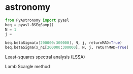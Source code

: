 # astronomy

```python
from PyAstronomy import pyasl
beq = pyasl.BSEqSamp()
N = 1
j = 

beq.betaSigma(x[200000:300000], N, j, returnMAD=True)
beq.betaSigma(x_n1[200000:300000], N, j, returnMAD=True)
```

Least-squares spectral analysis \(LSSA\)

Lomb Scargle method

